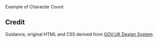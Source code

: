 <ExampleContainer>
    <ExampleHeading>Example of Character Count</ExampleHeading>
    <Example title="Example: Character count">
        <CharacterCountWithCustomRows maxLength="200" />
    </Example>
</ExampleContainer>

## Credit

Guidance, original HTML and CSS derived from [GOV.UK Design System](https://github.com/alphagov/govuk-frontend).
